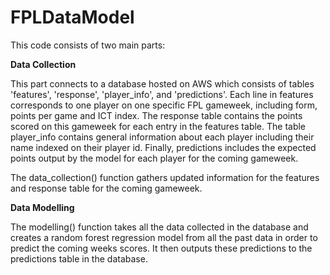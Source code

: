 # FPLDataModel

This code consists of two main parts:

**Data Collection**

This part connects to a database hosted on AWS which consists of tables 'features', 'response', 'player_info', and 'predictions'. Each line in features corresponds to one player on one specific FPL gameweek, including form, points per game and ICT index. The response table contains the points scored on this gameweek for each entry in the features table. The table player_info contains general information about each player including their name indexed on their player id. Finally, predictions includes the expected points output by the model for each player for the coming gameweek.

The data_collection() function gathers updated information for the features and response table for the coming gameweek.

**Data Modelling**

The modelling() function takes all the data collected in the database and creates a random forest regression model from all the past data in order to predict the coming weeks scores. It then outputs these predictions to the predictions table in the database.
